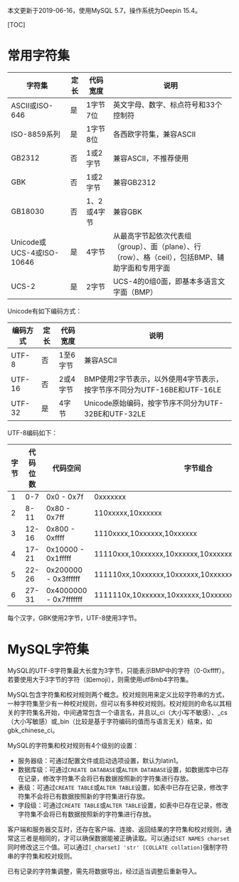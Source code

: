 本文更新于2019-06-16，使用MySQL 5.7，操作系统为Deepin 15.4。

[TOC]

# 常用字符集

| 字符集                    | 定长 | 代码宽度   | 说明                                                                      |
| ------------------------ | --- | --------- | ------------------------------------------------------------------------ |
| ASCII或ISO-646           | 是  | 1字节7位   | 英文字母、数字、标点符号和33个控制符                                             |
| ISO-8859系列              | 是  |1字节8位    | 各西欧字符集，兼容ASCII                                                      |
| GB2312                   | 否  | 1或2字节   | 兼容ASCII，不推荐使用                                                        |
| GBK                      | 否  | 1或2字节   | 兼容GB2312                                                                |
| GB18030                  | 否  | 1、2或4字节 | 兼容GBK                                                                   |
| Unicode或UCS-4或ISO-10646 | 是  | 4字节     | 从最高字节起依次代表组（group）、面（plane）、行（row）、格（ceil），包括BMP、辅助字面和专用字面 |
| UCS-2                    | 是  | 2字节      | UCS-4的0组0面，即基本多语言文字面（BMP）                                         |

Unicode有如下编码方式：

| 编码方式 | 定长 | 代码宽度  | 说明                                                          |
| ------- | --- | -------- | ------------------------------------------------------------ |
| UTF-8   | 否  | 1至6字节  | 兼容ASCII                                                     |
| UTF-16  | 否  | 2或4字节  | BMP使用2字节表示，以外使用4字节表示，按字节序不同分为UTF-16BE和UTF-16LE |
| UTF-32  | 是  | 4字节     | Unicode原始编码，按字节序不同分为UTF-32BE和UTF-32LE                |

UTF-8编码如下：

| 字节 | 代码位数 | 代码空间                | 字节组合                                                |
| --- | ------- | ---------------------- | ----------------------------------------------------- |
| 1   | 0-7     |       0x0 -       0x7f | 0xxxxxxx                                              |
| 2   | 8-11    |      0x80 -      0x7ff | 110xxxxx,10xxxxxx                                     |
| 3   | 12-16   |     0x800 -     0xffff | 1110xxxx,10xxxxxx,10xxxxxx                            |
| 4   | 17-21   |   0x10000 -   0x1fffff | 11110xxx,10xxxxxx,10xxxxxx,10xxxxxx                   |
| 5   | 22-26   |  0x200000 -  0x3ffffff | 111110xx,10xxxxxx,10xxxxxx,10xxxxxx,10xxxxxx          |
| 6   | 27-31   | 0x4000000 - 0x7fffffff | 1111110x,10xxxxxx,10xxxxxx,10xxxxxx,10xxxxxx,10xxxxxx |

每个汉字，GBK使用2字节，UTF-8使用3字节。

# MySQL字符集

MySQL的UTF-8字符集最大长度为3字节，只能表示BMP中的字符（0-0xffff）。若要使用大于3字节的字符（如emoji），则需使用utf8mb4字符集。

MySQL包含字符集和校对规则两个概念。校对规则用来定义比较字符串的方式，一种字符集至少有一种校对规则，但可以有多种校对规则。校对规则的命名以其相关的字符集名开始，中间通常包含一个语言名，并且以_ci（大小写不敏感）、_cs（大小写敏感）或_bin（比较是基于字符编码的值而与语言无关）结束，如gbk_chinese_ci。

MySQL的字符集和校对规则有4个级别的设置：

* 服务器级：可通过配置文件或启动选项设置，默认为latin1。
* 数据库级：可通过`CREATE DATABASE`或`ALTER DATABASE`设置，如数据库中已存在记录，修改字符集不会将已有数据按照新的字符集进行存放。
* 表级：可通过`CREATE TABLE`或`ALTER TABLE`设置，如表中已存在记录，修改字符集不会将已有数据按照新的字符集进行存放。
* 字段级：可通过`CREATE TABLE`或`ALTER TABLE`设置，如表中已存在记录，修改字符集不会将已有数据按照新的字符集进行存放。

客户端和服务器交互时，还存在客户端、连接、返回结果的字符集和校对规则，通常这三者是相同的，才可以确保数据能被正确读取。可以通过`SET NAMES charset`同时修改这三个值。可以通过`[_charset] 'str' [COLLATE collation]`强制字符串的字符集和校对规则。

已有记录的字符集调整，需先将数据导出，经过适当调整后重新导入。
